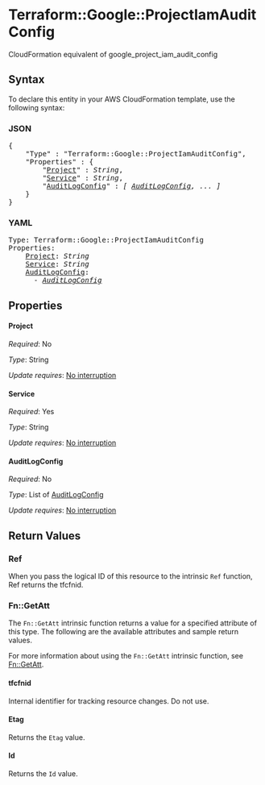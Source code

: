 # Terraform::Google::ProjectIamAuditConfig

CloudFormation equivalent of google_project_iam_audit_config

## Syntax

To declare this entity in your AWS CloudFormation template, use the following syntax:

### JSON

<pre>
{
    "Type" : "Terraform::Google::ProjectIamAuditConfig",
    "Properties" : {
        "<a href="#project" title="Project">Project</a>" : <i>String</i>,
        "<a href="#service" title="Service">Service</a>" : <i>String</i>,
        "<a href="#auditlogconfig" title="AuditLogConfig">AuditLogConfig</a>" : <i>[ <a href="auditlogconfig.md">AuditLogConfig</a>, ... ]</i>
    }
}
</pre>

### YAML

<pre>
Type: Terraform::Google::ProjectIamAuditConfig
Properties:
    <a href="#project" title="Project">Project</a>: <i>String</i>
    <a href="#service" title="Service">Service</a>: <i>String</i>
    <a href="#auditlogconfig" title="AuditLogConfig">AuditLogConfig</a>: <i>
      - <a href="auditlogconfig.md">AuditLogConfig</a></i>
</pre>

## Properties

#### Project

_Required_: No

_Type_: String

_Update requires_: [No interruption](https://docs.aws.amazon.com/AWSCloudFormation/latest/UserGuide/using-cfn-updating-stacks-update-behaviors.html#update-no-interrupt)

#### Service

_Required_: Yes

_Type_: String

_Update requires_: [No interruption](https://docs.aws.amazon.com/AWSCloudFormation/latest/UserGuide/using-cfn-updating-stacks-update-behaviors.html#update-no-interrupt)

#### AuditLogConfig

_Required_: No

_Type_: List of <a href="auditlogconfig.md">AuditLogConfig</a>

_Update requires_: [No interruption](https://docs.aws.amazon.com/AWSCloudFormation/latest/UserGuide/using-cfn-updating-stacks-update-behaviors.html#update-no-interrupt)

## Return Values

### Ref

When you pass the logical ID of this resource to the intrinsic `Ref` function, Ref returns the tfcfnid.

### Fn::GetAtt

The `Fn::GetAtt` intrinsic function returns a value for a specified attribute of this type. The following are the available attributes and sample return values.

For more information about using the `Fn::GetAtt` intrinsic function, see [Fn::GetAtt](https://docs.aws.amazon.com/AWSCloudFormation/latest/UserGuide/intrinsic-function-reference-getatt.html).

#### tfcfnid

Internal identifier for tracking resource changes. Do not use.

#### Etag

Returns the <code>Etag</code> value.

#### Id

Returns the <code>Id</code> value.

